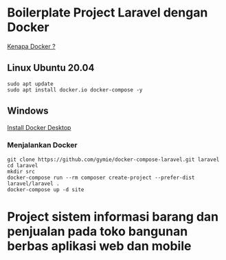 # Boilerplate Project Laravel dengan Docker

[Kenapa Docker ?](https://www.docker.com/why-docker)


## Linux Ubuntu 20.04
``` 
sudo apt update
sudo apt install docker.io docker-compose -y
```

## Windows
[Install Docker Desktop](https://www.docker.com/products/docker-desktop)


### Menjalankan Docker
```
git clone https://github.com/gymie/docker-compose-laravel.git laravel
cd laravel
mkdir src
docker-compose run --rm composer create-project --prefer-dist laravel/laravel .
docker-compose up -d site
```


# Project sistem informasi barang dan penjualan pada toko bangunan berbas aplikasi web dan mobile

